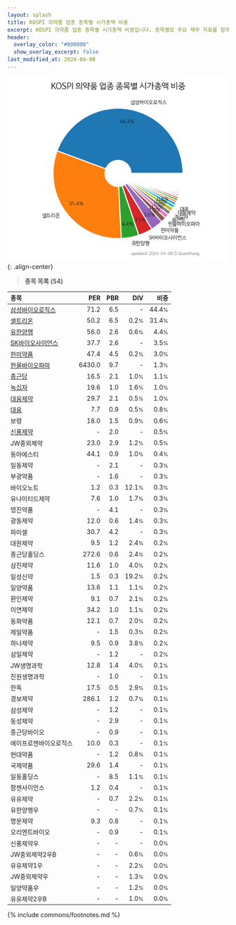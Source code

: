 ```yaml
---
layout: splash
title: KOSPI 의약품 업종 종목별 시가총액 비중
excerpt: KOSPI 의약품 업종 종목별 시가총액 비중입니다. 종목별로 주요 재무 지표를 함께 표시합니다.
header:
  overlay_color: "#800000"
  show_overlay_excerpt: false
last_modified_at: 2024-04-08
---
```



![KOSPI 의약품 업종 종목별 시가총액 비중](/stats/sector/images/kospi_업종_의약품_종목.png){: .align-center}


> **종목 목록 (54)**<a id="list"></a>

| **종목** | **PER** | **PBR** | **DIV** | **비중** |
| :------- | ------: | ------: | ------: | -------: |
| [삼성바이오로직스](/207940/) | 71.2 | 6.5 | - | 44.4<small>%</small> |
| [셀트리온](/068270/) | 50.2 | 6.5 | 0.2<small>%</small> | 31.4<small>%</small> |
| [유한양행](/000100/) | 56.0 | 2.6 | 0.6<small>%</small> | 4.4<small>%</small> |
| [SK바이오사이언스](/302440/) | 37.7 | 2.6 | - | 3.5<small>%</small> |
| [한미약품](/128940/) | 47.4 | 4.5 | 0.2<small>%</small> | 3.0<small>%</small> |
| [한올바이오파마](/009420/) | 6430.0 | 9.7 | - | 1.3<small>%</small> |
| [종근당](/185750/) | 16.5 | 2.1 | 1.0<small>%</small> | 1.1<small>%</small> |
| [녹십자](/006280/) | 19.6 | 1.0 | 1.6<small>%</small> | 1.0<small>%</small> |
| [대웅제약](/069620/) | 29.7 | 2.1 | 0.5<small>%</small> | 1.0<small>%</small> |
| [대웅](/003090/) | 7.7 | 0.9 | 0.5<small>%</small> | 0.8<small>%</small> |
| 보령 | 18.0 | 1.5 | 0.9<small>%</small> | 0.6<small>%</small> |
| [신풍제약](/019170/) | - | 2.0 | - | 0.5<small>%</small> |
| JW중외제약 | 23.0 | 2.9 | 1.2<small>%</small> | 0.5<small>%</small> |
| 동아에스티 | 44.1 | 0.9 | 1.0<small>%</small> | 0.4<small>%</small> |
| 일동제약 | - | 2.1 | - | 0.3<small>%</small> |
| 부광약품 | - | 1.6 | - | 0.3<small>%</small> |
| 바이오노트 | 1.2 | 0.3 | 12.1<small>%</small> | 0.3<small>%</small> |
| 유나이티드제약 | 7.6 | 1.0 | 1.7<small>%</small> | 0.3<small>%</small> |
| 영진약품 | - | 4.1 | - | 0.3<small>%</small> |
| 광동제약 | 12.0 | 0.6 | 1.4<small>%</small> | 0.3<small>%</small> |
| 파미셀 | 30.7 | 4.2 | - | 0.3<small>%</small> |
| 대원제약 | 9.5 | 1.2 | 2.4<small>%</small> | 0.2<small>%</small> |
| 종근당홀딩스 | 272.6 | 0.6 | 2.4<small>%</small> | 0.2<small>%</small> |
| 삼진제약 | 11.6 | 1.0 | 4.0<small>%</small> | 0.2<small>%</small> |
| 일성신약 | 1.5 | 0.3 | 19.2<small>%</small> | 0.2<small>%</small> |
| 일양약품 | 13.6 | 1.1 | 1.1<small>%</small> | 0.2<small>%</small> |
| 환인제약 | 9.1 | 0.7 | 2.1<small>%</small> | 0.2<small>%</small> |
| 이연제약 | 34.2 | 1.0 | 1.1<small>%</small> | 0.2<small>%</small> |
| 동화약품 | 12.1 | 0.7 | 2.0<small>%</small> | 0.2<small>%</small> |
| 제일약품 | - | 1.5 | 0.3<small>%</small> | 0.2<small>%</small> |
| 하나제약 | 9.5 | 0.9 | 3.8<small>%</small> | 0.2<small>%</small> |
| 삼일제약 | - | 1.2 | - | 0.2<small>%</small> |
| JW생명과학 | 12.8 | 1.4 | 4.0<small>%</small> | 0.1<small>%</small> |
| 진원생명과학 | - | 1.0 | - | 0.1<small>%</small> |
| 한독 | 17.5 | 0.5 | 2.9<small>%</small> | 0.1<small>%</small> |
| 경보제약 | 286.1 | 1.2 | 0.7<small>%</small> | 0.1<small>%</small> |
| 삼성제약 | - | 1.2 | - | 0.1<small>%</small> |
| 동성제약 | - | 2.9 | - | 0.1<small>%</small> |
| 종근당바이오 | - | 0.9 | - | 0.1<small>%</small> |
| 에이프로젠바이오로직스 | 10.0 | 0.3 | - | 0.1<small>%</small> |
| 현대약품 | - | 1.2 | 0.8<small>%</small> | 0.1<small>%</small> |
| 국제약품 | 29.6 | 1.4 | - | 0.1<small>%</small> |
| 일동홀딩스 | - | 8.5 | 1.1<small>%</small> | 0.1<small>%</small> |
| 팜젠사이언스 | 1.2 | 0.4 | - | 0.1<small>%</small> |
| 유유제약 | - | 0.7 | 2.2<small>%</small> | 0.1<small>%</small> |
| 유한양행우 | - | - | 0.7<small>%</small> | 0.1<small>%</small> |
| 명문제약 | 9.3 | 0.8 | - | 0.1<small>%</small> |
| 오리엔트바이오 | - | 0.9 | - | 0.1<small>%</small> |
| 신풍제약우 | - | - | - | 0.0<small>%</small> |
| JW중외제약2우B | - | - | 0.6<small>%</small> | 0.0<small>%</small> |
| 유유제약1우 | - | - | 2.2<small>%</small> | 0.0<small>%</small> |
| JW중외제약우 | - | - | 1.3<small>%</small> | 0.0<small>%</small> |
| 일양약품우 | - | - | 1.2<small>%</small> | 0.0<small>%</small> |
| 유유제약2우B | - | - | 1.0<small>%</small> | 0.0<small>%</small> |

{% include commons/footnotes.md %}